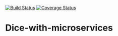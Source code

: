 [![Build Status](https://travis-ci.org/laurab1/Dice-with-microservices.svg?branch=develop&service=github)](https://travis-ci.org/laurab1/Dice-with-microservices) [![Coverage Status](https://coveralls.io/repos/github/laurab1/Dice-with-microservices/badge.svg?branch=develop&service=github)](https://coveralls.io/github/laurab1/Dice-with-microservices?branch=master)

# Dice-with-microservices
